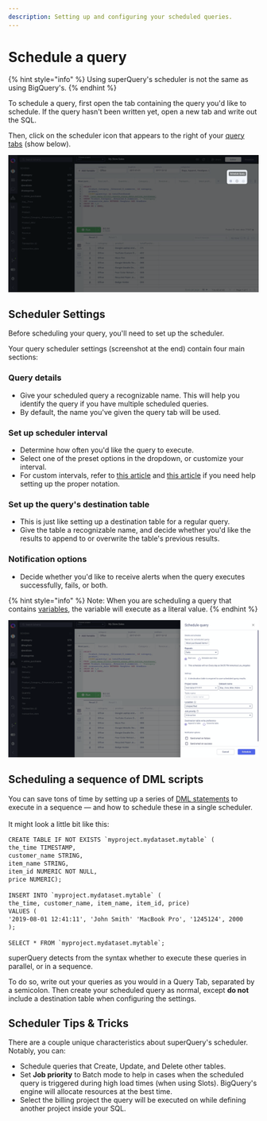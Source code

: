 ```yaml
---
description: Setting up and configuring your scheduled queries.
---
```


# Schedule a query

{% hint style="info" %}
Using superQuery's scheduler is not the same as using BigQuery's.&#x20;
{% endhint %}

To schedule a query, first open the tab containing the query you'd like to schedule. If the query hasn't been written yet, open a new tab and write out the SQL.

Then, click on the scheduler icon that appears to the right of your [query tabs](../superquery-editor/query-tabs.md) (show below).

<!-- markdownlint-disable-next-line -->
![](<../.gitbook/assets/image (78).png>)

## Scheduler Settings

Before scheduling your query, you'll need to set up the scheduler.

Your query scheduler settings (screenshot at the end) contain four main sections:

### Query details&#x20;

* Give your scheduled query a recognizable name. This will help you identify the query if you have multiple scheduled queries.&#x20;
* By default, the name you've given the query tab will be used.&#x20;

### Set up scheduler interval &#x20;

* Determine how often you'd like the query to execute.&#x20;
* Select one of the preset options in the dropdown, or customize your interval.
* For custom intervals, refer to [this article](http://www.quartz-scheduler.org/documentation/quartz-2.3.0/tutorials/crontrigger.html) and [this article](https://www.freeformatter.com/cron-expression-generator-quartz.html) if you need help setting up the proper notation.&#x20;

### Set up the query's destination table&#x20;

* This is just like setting up a destination table for a regular query.&#x20;
* Give the table a recognizable name, and decide whether you'd like the results to append to or overwrite the table's previous results.

### Notification options

* Decide whether you'd like to receive alerts when the query executes successfully, fails, or both.

{% hint style="info" %}
Note: When you are scheduling a query that contains [variables](../superquery-editor/variables.md), the variable will execute as a literal value.
{% endhint %}

<!-- markdownlint-disable-next-line -->
![](<../.gitbook/assets/image (79).png>)

## Scheduling a sequence of DML scripts

You can save tons of time by setting up a series of [DML statements](https://cloud.google.com/bigquery/docs/reference/standard-sql/dml-syntax) to execute in a sequence &mdash; and how to schedule these in a single scheduler.  \
\
It might look a little bit like this:

```
CREATE TABLE IF NOT EXISTS `myproject.mydataset.mytable` (
the_time TIMESTAMP,
customer_name STRING,
item_name STRING,
item_id NUMERIC NOT NULL,
price NUMERIC);

INSERT INTO `myproject.mydataset.mytable` (
the_time, customer_name, item_name, item_id, price)
VALUES (
'2019-08-01 12:41:11', 'John Smith' 'MacBook Pro', '1245124', 2000
);

SELECT * FROM `myproject.mydataset.mytable`;
```

superQuery detects from the syntax whether to execute these queries in parallel, or in a sequence.

To do so, write out your queries as you would in a Query Tab, separated by a semicolon. Then create your scheduled query as normal, except **do not** include a destination table when configuring the settings.

## Scheduler Tips & Tricks

There are a couple unique characteristics about superQuery's scheduler. Notably, you can:

* Schedule queries that Create, Update, and Delete other tables.
* Set **Job priority** to Batch mode to help in cases when the scheduled query is triggered during high load times (when using Slots). BigQuery's engine will allocate resources at the best time.
* Select the billing project the query will be executed on while defining another project inside your SQL.
